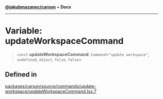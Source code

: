 [**@jakubmazanec/carson**](../README.md) • **Docs**

---

# Variable: updateWorkspaceCommand

> `const` **updateWorkspaceCommand**: `Command`\<`"update workspace"`, `undefined`, `object`,
> `false`, `false`\>

## Defined in

[packages/carson/source/commands/update-workspace/updateWorkspaceCommand.tsx:7](https://github.com/jakubmazanec/tools/blob/1c4f0471e4ca7ee64c14124101a8ac795175e9bf/packages/carson/source/commands/update-workspace/updateWorkspaceCommand.tsx#L7)
